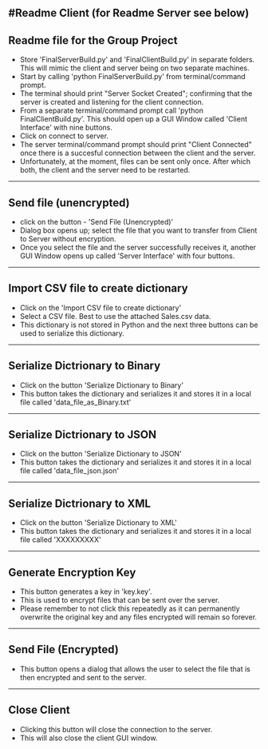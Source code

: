 #Readme Client (for Readme Server see below) 
------------------------------------------------------------------------------------------------------------------------------
Readme file for the Group Project
------------------------------------------------------------------------------------------------------------------------------
- Store 'FinalServerBuild.py' and 'FinalClientBuild.py' in separate folders. This will mimic the client and server being on two separate machines. 
- Start by calling 'python FinalServerBuild.py' from terminal/command prompt.
- The terminal should print "Server Socket Created"; confirming that the server is created and listening for the client connection. 
- From a separate terminal/command prompt call 'python FinalClientBuild.py'. This should open up a GUI Window called 'Client Interface' with nine buttons. 
- Click on connect to server. 
- The server terminal/command prompt should print "Client Connected" once there is a succesful connection between the client and the server. 
- Unfortunately, at the moment, files can be sent only once. After which both, the client and the server need to be restarted. 

------------------------------------------------------------------------------------------------------------------------------
Send file (unencrypted)
------------------------------------------------------------------------------------------------------------------------------
- click on the button - 'Send File (Unencrypted)'
- Dialog box opens up; select the file that you want to transfer from Client to Server without encryption.
- Once you select the file and the server successfully receives it, another GUI Window opens up called 'Server Interface' with four buttons. 

------------------------------------------------------------------------------------------------------------------------------
Import CSV file to create dictionary
------------------------------------------------------------------------------------------------------------------------------
-  Click on the 'Import CSV file to create dictionary'
- Select a CSV file. Best to use the attached Sales.csv data.
- This dictionary is not stored in Python and the next three buttons can be used to serialize this dictionary. 

------------------------------------------------------------------------------------------------------------------------------
Serialize Dictrionary to Binary
------------------------------------------------------------------------------------------------------------------------------
- Click on the button 'Serialize Dictionary to Binary'
- This button takes the dictionary and serializes it and stores it in a local file called 'data_file_as_Binary.txt'

------------------------------------------------------------------------------------------------------------------------------
Serialize Dictrionary to JSON
------------------------------------------------------------------------------------------------------------------------------
- Click on the button 'Serialize Dictionary to JSON'
- This button takes the dictionary and serializes it and stores it in a local file called 'data_file_json.json'

------------------------------------------------------------------------------------------------------------------------------
Serialize Dictrionary to XML
------------------------------------------------------------------------------------------------------------------------------

- Click on the button 'Serialize Dictionary to XML'
- This button takes the dictionary and serializes it and stores it in a local file called 'XXXXXXXXX'

------------------------------------------------------------------------------------------------------------------------------
Generate Encryption Key
------------------------------------------------------------------------------------------------------------------------------
- This button generates a key in 'key.key'. 
- This is used to encrypt files that can be sent over the server.
- Please remember to not click this repeatedly as it can permanently overwrite the original key and any files encrypted will remain so forever.

------------------------------------------------------------------------------------------------------------------------------
Send File (Encrypted)
------------------------------------------------------------------------------------------------------------------------------
- This button opens a dialog that allows the user to select the file that is then encrypted and sent to the server. 

------------------------------------------------------------------------------------------------------------------------------
Close Client
------------------------------------------------------------------------------------------------------------------------------
- Clicking this button will close the connection to the server.
- This will also close the client GUI window. 





